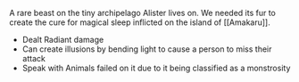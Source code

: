 A rare beast on the tiny archipelago Alister lives on. We needed its fur to create the cure for magical sleep inflicted on the island of [[Amakaru]]. 
- Dealt Radiant damage
- Can create illusions by bending light to cause a person to miss their attack
- Speak with Animals failed on it due to it being classified as a monstrosity
